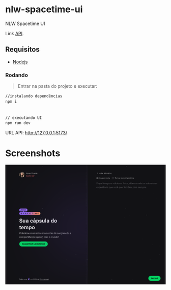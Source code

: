 # nlw-spacetime-ui
NLW Spacetime UI

Link [API](https://github.com/karenyov/nlw-spacetime-api).


## Requisitos
- [Nodejs](https://nodejs.org/en/download/)

### Rodando
> Entrar na pasta do projeto e executar: 

```sh 
//instalando dependências 
npm i 


// executando UI
npm run dev
```


URL API: http://127.0.0.1:5173/

# Screenshots
<p align="center">
  <img src="https://github.com/karenyov/nlw-spacetime-ui/blob/main/app.png" width="700">
</p>
